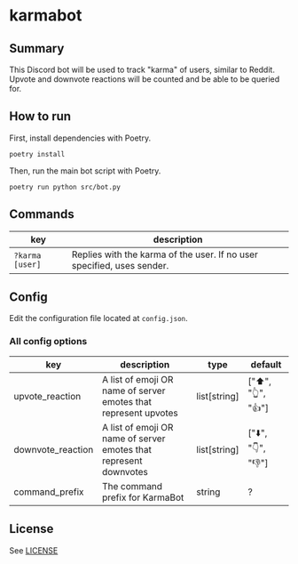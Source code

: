 # karmabot

## Summary

This Discord bot will be used to track "karma" of users, similar to Reddit. Upvote and downvote reactions will be counted and be able to be queried for.

## How to run

First, install dependencies with Poetry.

`poetry install`

Then, run the main bot script with Poetry.

`poetry run python src/bot.py`

## Commands

| key                     | description                                                            |
|-------------------------|------------------------------------------------------------------------|
| `?karma [user]`         | Replies with the karma of the user. If no user specified, uses sender. |

## Config

Edit the configuration file located at `config.json`.

### All config options

| key                      | description                                                       | type   | default |
|--------------------------|-------------------------------------------------------------------|--------|---------|
| upvote_reaction          | A list of emoji OR name of server emotes that represent upvotes   | list[string] | ["⬆️", "👆", "👍"]      |
| downvote_reaction        | A list of emoji OR name of server emotes that represent downvotes | list[string] | ["⬇️", "👇", "👎"]      | 
| command_prefix           | The command prefix for KarmaBot                                   | string | ?       | 

## License

See [LICENSE](https://github.com/bqrichards/karmabot/blob/main/LICENSE)
